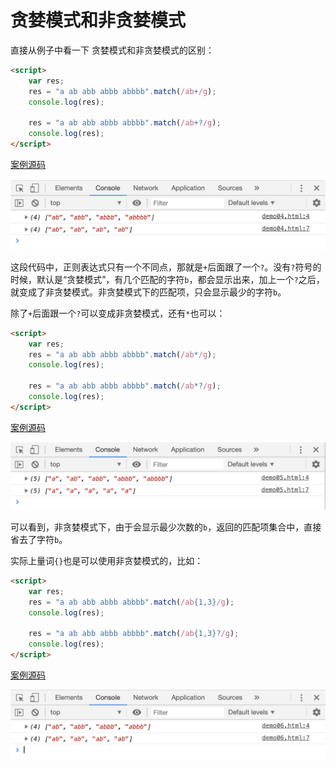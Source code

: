 # 贪婪模式和非贪婪模式

直接从例子中看一下 贪婪模式和非贪婪模式的区别：

```html
<script>
    var res;
    res = "a ab abb abbb abbbb".match(/ab+/g);
    console.log(res);

    res = "a ab abb abbb abbbb".match(/ab+?/g);
    console.log(res);
</script>
```

[案例源码](./demo/demo01.html)

![](./images/01.png)

这段代码中，正则表达式只有一个不同点，那就是`+`后面跟了一个`?`。没有`?`符号的时候，默认是“贪婪模式”，有几个匹配的字符`b`，都会显示出来，加上一个`?`之后，就变成了非贪婪模式。非贪婪模式下的匹配项，只会显示最少的字符`b`。

除了`+`后面跟一个`?`可以变成非贪婪模式，还有`*`也可以：

```html
<script>
    var res;
    res = "a ab abb abbb abbbb".match(/ab*/g);
    console.log(res);

    res = "a ab abb abbb abbbb".match(/ab*?/g);
    console.log(res);
</script>
```

[案例源码](./demo/demo02.html)

![](./images/02.png)

可以看到，非贪婪模式下，由于会显示最少次数的`b`，返回的匹配项集合中，直接省去了字符`b`。

实际上量词`{}`也是可以使用非贪婪模式的，比如：

```html
<script>
    var res;
    res = "a ab abb abbb abbbb".match(/ab{1,3}/g);
    console.log(res);

    res = "a ab abb abbb abbbb".match(/ab{1,3}?/g);
    console.log(res);
</script>
```

[案例源码](./demo/demo03.html)

![](./images/03.png)
